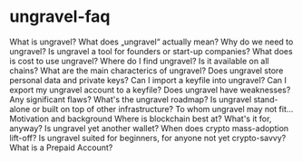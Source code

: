 # ungravel-faq

What is ungravel? 
What does „ungravel“ actually mean?
Why do we need to ungravel?
Is ungravel a tool for founders or start-up companies?
What does is cost to use ungravel?
Where do I find ungravel? Is it available on all chains?
What are the main characterics of ungravel?
Does ungravel store personal data and private keys?
Can I import a keyfile into ungravel?
Can I export my ungravel account to a keyfile?
Does ungravel have weaknesses? Any significant flaws?
What's the ungravel roadmap?
Is ungravel stand-alone or built on top of other infrastructure?
To whom ungravel may not fit...
Motivation and background
Where is blockchain best at? What's it for, anyway?
Is ungravel yet another wallet?
When does crypto mass-adoption lift-off?
Is ungravel suited for beginners, for anyone not yet crypto-savvy?
What is a Prepaid Account?
